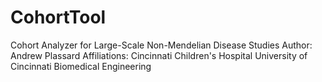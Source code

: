 CohortTool
==========

Cohort Analyzer for Large-Scale Non-Mendelian Disease Studies
Author: Andrew Plassard
Affiliations: Cincinnati Children's Hospital
			  University of Cincinnati Biomedical Engineering
